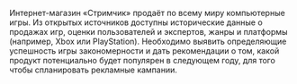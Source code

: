    Интернет-магазин «Стримчик» продаёт по всему миру компьютерные игры. Из открытых источников доступны исторические данные о продажах игр, оценки пользователей и экспертов, жанры и платформы (например, Xbox или PlayStation). Необходимо выявить определяющие успешность игры закономерности и дать рекомендации о том, какой продукт потенциально будет популярен в следующем году, для того чтобы спланировать рекламные кампании.
